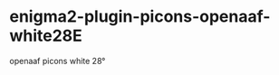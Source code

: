 enigma2-plugin-picons-openaaf-white28E
======================================

openaaf picons white 28°